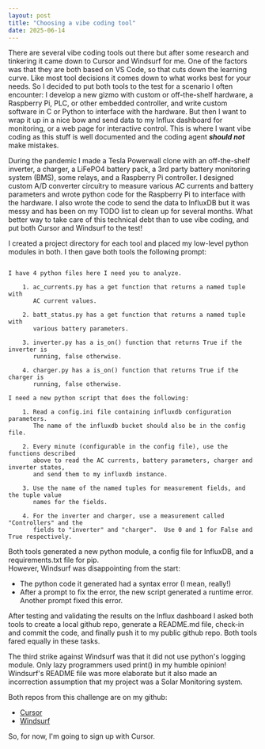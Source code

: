 ```yaml
---
layout: post
title: "Choosing a vibe coding tool"
date: 2025-06-14
---
```


There are several vibe coding tools out there but after some research and tinkering it came down to 
Cursor and Windsurf for me.  One of the factors was that they are both based on VS Code, so that cuts 
down the learning curve.  Like most tool decisions it comes down to what works best for your needs. 
So I decided to put both tools to the test for a scenario I often encounter:  I develop a new gizmo with 
custom or off-the-shelf hardware, a Raspberry Pi, PLC, or other embedded controller, and write custom 
software in C or Python to interface with the hardware.  But then I want to wrap it up in a nice bow 
and send data to my Influx dashboard for monitoring, or a web page for interactive control.  This is 
where I want vibe coding as this stuff is well documented and the coding agent ***should not*** make 
mistakes.

During the pandemic I made a Tesla Powerwall clone with an off-the-shelf inverter, a charger, a 
LiFePO4 battery pack, a 3rd party battery monitoring system (BMS), some relays, and a Raspberry Pi
controller.  I designed custom A/D converter circuitry to measure various AC currents and battery 
parameters and wrote python code for the Raspberry Pi to interface with the hardware.  I also wrote
the code to send the data to InfluxDB but it was messy and has been on my TODO list to clean up 
for several months.  What better way to take care of this technical debt than to use vibe coding, 
and put both Cursor and Windsurf to the test!

I created a project directory for each tool and placed my low-level python modules in both. I then 
gave both tools the following prompt:

```

I have 4 python files here I need you to analyze.

    1. ac_currents.py has a get function that returns a named tuple with 
       AC current values.

    2. batt_status.py has a get function that returns a named tuple with 
       various battery parameters.

    3. inverter.py has a is_on() function that returns True if the inverter is 
       running, false otherwise.

    4. charger.py has a is_on() function that returns True if the charger is 
       running, false otherwise.

I need a new python script that does the following:

    1. Read a config.ini file containing influxdb configuration parameters.
       The name of the influxdb bucket should also be in the config file.

    2. Every minute (configurable in the config file), use the functions described 
       above to read the AC currents, battery parameters, charger and inverter states,
       and send them to my influxdb instance.

    3. Use the name of the named tuples for measurement fields, and the tuple value
       names for the fields.

    4. For the inverter and charger, use a measurement called "Controllers" and the 
       fields to "inverter" and "charger".  Use 0 and 1 for False and True respectively.
```

Both tools generated a new python module, a config file for InfluxDB, and a requirements.txt file for pip.  
However, Windsurf was disappointing from the start:

- The python code it generated had a syntax error (I mean, really!)
- After a prompt to fix the error, the new script generated a runtime error.  Another prompt fixed this error.

After testing and validating the results on the Influx dashboard I asked both tools to create a local github 
repo, generate a README.md file, check-in and commit the code, and finally push it to my public github repo. 
Both tools fared equally in these tasks.

The third strike against Windsurf was that it did not use python's logging module.  Only lazy programmers used 
print() in my humble opinion! Windsurf's README file was more elaborate but it also made an incorrection assumption that my project was a Solar Monitoring system. 

Both repos from this challenge are on my github:

- [Cursor](https://github.com/venkyr/lightning-cursor) 
- [Windsurf](https://github.com/venkyr/lightning-windsurf)

So, for now, I'm going to sign up with Cursor.